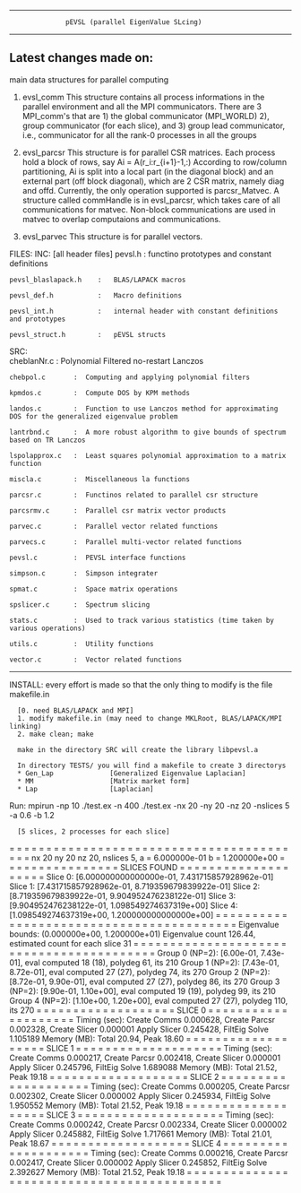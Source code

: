 -----------------------------------------------------------------------
                  pEVSL (parallel EigenValue SLcing)
-----------------------------------------------------------------------
  Latest changes made on: 
-----------------------------------------------------------------------

main data structures for parallel computing

1. evsl_comm 
   This structure contains all process informations in the parallel environment
   and all the MPI communicators. There are 3 MPI_comm's that are 1) the global communicator
   (MPI_WORLD) 2), group communicator (for each slice), and 3) group lead communicator, i.e., 
   communicator for all the rank-0 processes in all the groups

2. evsl_parcsr 
   This structure is for parallel CSR matrices. Each process hold a block of rows, say Ai = A(r_i:r_{i+1}-1,:) 
   According to row/column partitioning, Ai is split into a local part (in the diagonal block) and an external part
   (off block diagonal), which are 2 CSR matrix, namely diag and offd.
   Currently, the only operation supported is parcsr_Matvec. A structure called commHandle is in evsl_parcsr, which takes care
   of all communications for matvec. Non-block communications are used in matvec to overlap computaions and communications.

3. evsl_parvec 
   This structure is for parallel vectors. 

FILES:
  INC: [all header files]
    pevsl.h               :   functino prototypes and constant definitions

    pevsl_blaslapack.h    :   BLAS/LAPACK macros

    pevsl_def.h           :   Macro definitions

    pevsl_int.h           :   internal header with constant definitions and prototypes

    pevsl_struct.h        :   pEVSL structs

  SRC:	
    cheblanNr.c	    :  Polynomial Filtered no-restart Lanczos

    chebpol.c	    :  Computing and applying polynomial filters

    kpmdos.c	    :  Compute DOS by KPM methods

    landos.c	    :  Function to use Lanczos method for approximating DOS for the generalized eigenvalue problem

    lantrbnd.c	    :  A more robust algorithm to give bounds of spectrum based on TR Lanczos

    lspolapprox.c	:  Least squares polynomial approximation to a matrix function

    miscla.c	    :  Miscellaneous la functions

    parcsr.c	    :  Functinos related to parallel csr structure

    parcsrmv.c	    :  Parallel csr matrix vector products

    parvec.c	    :  Parallel vector related functions

    parvecs.c	    :  Parallel multi-vector related functions

    pevsl.c	        :  PEVSL interface functions

    simpson.c	    :  Simpson integrater

    spmat.c	        :  Space matrix operations

    spslicer.c	    :  Spectrum slicing

    stats.c	        :  Used to track various statistics (time taken by various operations)

    utils.c	        :  Utility functions

    vector.c	    :  Vector related functions 
- - - - - - - - - - - - - - - - - - - - - - - - - - - - - - - - -

INSTALL:
     every effort is made so that the only thing to modify is the file
     makefile.in
          

      
      [0. need BLAS/LAPACK and MPI]
      1. modify makefile.in (may need to change MKLRoot, BLAS/LAPACK/MPI linking)
      2. make clean; make

      make in the directory SRC will create the library libpevsl.a

      In directory TESTS/ you will find a makefile to create 3 directorys
      * Gen_Lap              [Generalized Eigenvalue Laplacian]
      * MM                   [Matrix market form]
      * Lap                  [Laplacian]

Run:
      mpirun -np 10 ./test.ex -n 400 ./test.ex -nx 20 -ny 20 -nz 20 -nslices 5  -a 0.6 -b 1.2

      [5 slices, 2 processes for each slice]

= = = = = = = = = = = = = = = = = = = = = = = = = = = = = = = = = = = = = = = = =
 nx 20 ny 20 nz 20, nslices 5, a = 6.000000e-01 b = 1.200000e+00
= = = = = = = = = = = = = = = = SLICES  FOUND = = = = = = = = = = = = = = = = = = = =
 Slice 0: [6.000000000000000e-01, 7.431715857928962e-01]
 Slice 1: [7.431715857928962e-01, 8.719359679839922e-01]
 Slice 2: [8.719359679839922e-01, 9.904952476238122e-01]
 Slice 3: [9.904952476238122e-01, 1.098549274637319e+00]
 Slice 4: [1.098549274637319e+00, 1.200000000000000e+00]
= = = = = = = = = = = = = = = = = = = = = = = = = = = = = = = = = = = = = = = = =
 Eigenvalue bounds: (0.000000e+00, 1.200000e+01)
 Eigenvalue count 126.44, estimated count for each slice 31
= = = = = = = = = = = = = = = = = = = = = = = = = = = = = = = = = = = = = = = = =
 Group  0 (NP=2): [6.00e-01, 7.43e-01], eval computed 18 (18), polydeg  61, its 210
 Group  1 (NP=2): [7.43e-01, 8.72e-01], eval computed 27 (27), polydeg  74, its 270
 Group  2 (NP=2): [8.72e-01, 9.90e-01], eval computed 27 (27), polydeg  86, its 270
 Group  3 (NP=2): [9.90e-01, 1.10e+00], eval computed 19 (19), polydeg  99, its 210
 Group  4 (NP=2): [1.10e+00, 1.20e+00], eval computed 27 (27), polydeg 110, its 270
= = = = = = = = = = = = = = = = = = = SLICE  0 = = = = = = = = = = = = = = = = = = = =
 Timing (sec):
   Create Comms  0.000628,   Create Parcsr 0.002328,   Create Slicer 0.000001
   Apply Slicer  0.245428,   FiltEig Solve 1.105189
 Memory (MB):
   Total 20.94,  Peak 18.60 
= = = = = = = = = = = = = = = = = = = SLICE  1 = = = = = = = = = = = = = = = = = = = =
 Timing (sec):
   Create Comms  0.000217,   Create Parcsr 0.002418,   Create Slicer 0.000001
   Apply Slicer  0.245796,   FiltEig Solve 1.689088
 Memory (MB):
   Total 21.52,  Peak 19.18 
= = = = = = = = = = = = = = = = = = = SLICE  2 = = = = = = = = = = = = = = = = = = = =
 Timing (sec):
   Create Comms  0.000205,   Create Parcsr 0.002302,   Create Slicer 0.000002
   Apply Slicer  0.245934,   FiltEig Solve 1.950552
 Memory (MB):
   Total 21.52,  Peak 19.18 
= = = = = = = = = = = = = = = = = = = SLICE  3 = = = = = = = = = = = = = = = = = = = =
 Timing (sec):
   Create Comms  0.000242,   Create Parcsr 0.002334,   Create Slicer 0.000002
   Apply Slicer  0.245882,   FiltEig Solve 1.717661
 Memory (MB):
   Total 21.01,  Peak 18.67 
= = = = = = = = = = = = = = = = = = = SLICE  4 = = = = = = = = = = = = = = = = = = = =
 Timing (sec):
   Create Comms  0.000216,   Create Parcsr 0.002417,   Create Slicer 0.000002
   Apply Slicer  0.245852,   FiltEig Solve 2.392627
 Memory (MB):
   Total 21.52,  Peak 19.18 
= = = = = = = = = = = = = = = = = = = = = = = = = = = = = = = = = = = = = = = = = = =

